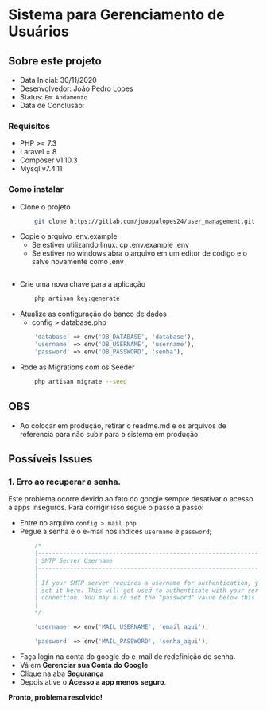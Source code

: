 # Sistema para Gerenciamento de Usuários

## Sobre este projeto

- Data Inicial: 30/11/2020
- Desenvolvedor: João Pedro Lopes
- Status: `Em Andamento`
- Data de Conclusão: 

### Requisitos
- PHP >= 7.3
- Laravel = 8
- Composer v1.10.3
- Mysql v7.4.11

### Como instalar
- Clone o projeto
    ```bash
        git clone https://gitlab.com/joaopalopes24/user_management.git
    ```
- Copie o arquivo .env.example
    - Se estiver utilizando linux: cp .env.example .env
    - Se estiver no windows abra o arquivo em um editor de código e o salve novamente como .env
    ```
- Crie uma nova chave para a aplicação
    ```bash
        php artisan key:generate
    ```
- Atualize as configuração do banco de dados
    - config > database.php 
    ```php
        'database' => env('DB_DATABASE', 'database'),
        'username' => env('DB_USERNAME', 'username'),
        'password' => env('DB_PASSWORD', 'senha'),
    ```            
- Rode as Migrations com os Seeder
    ```bash
        php artisan migrate --seed
    ```

## OBS
- Ao colocar em produção, retirar o readme.md e os arquivos de referencia para não subir para o sistema em produção

## Possíveis Issues

### 1. Erro ao recuperar a senha.

Este problema ocorre devido ao fato do google sempre desativar o acesso a apps inseguros. Para corrigir isso segue o passo a passo: 

- Entre no arquivo `config > mail.php`
- Pegue a senha e o e-mail nos indices `username` e `password`;
    ```php
        /*
        |--------------------------------------------------------------------------
        | SMTP Server Username
        |--------------------------------------------------------------------------
        |
        | If your SMTP server requires a username for authentication, you should
        | set it here. This will get used to authenticate with your server on
        | connection. You may also set the "password" value below this one.
        |
        */

        'username' => env('MAIL_USERNAME', 'email_aqui'),

        'password' => env('MAIL_PASSWORD', 'senha_aqui'),

    ```
- Faça login na conta do google do e-mail de redefinição de senha.
- Vá em **Gerenciar sua Conta do Google**
- Clique na aba **Segurança**
- Depois ative o **Acesso a app menos seguro**.

**Pronto, problema resolvido!**
    


